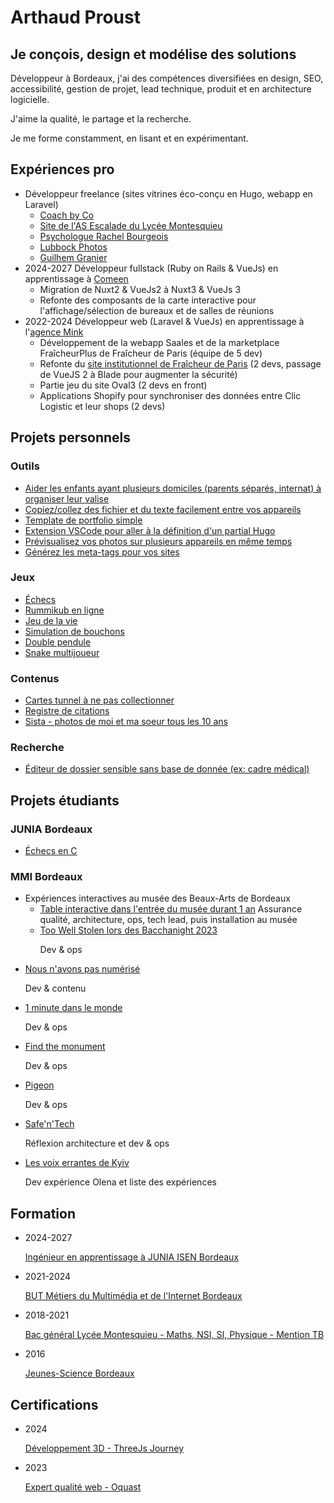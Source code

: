# Arthaud Proust

## Je conçois, design et modélise des solutions

Développeur à Bordeaux, j'ai des compétences diversifiées en design, SEO, accessibilité, gestion de projet, lead technique, produit et en architecture logicielle.

J'aime la qualité, le partage et la recherche.

Je me forme constamment, en lisant et en expérimentant.

## Expériences pro

- Développeur freelance (sites vitrines éco-conçu en Hugo, webapp en Laravel)
  - [Coach by Co](https://coachbyco.fr)
  - [Site de l'AS Escalade du Lycée Montesquieu](https://escalade-montesquieu.fr)
  - [Psychologue Rachel Bourgeois](https://rachelbourgeois-psychologue.fr/)
  - [Lubbock Photos](https://lubbockphotos.com)
  - [Guilhem Granier](https://guilhemgranier.fr)
- 2024-2027 Développeur fullstack (Ruby on Rails & VueJs) en apprentissage à [Comeen](https://comeen.com)
  - Migration de Nuxt2 & VueJs2 à Nuxt3 & VueJs 3
  - Refonte des composants de la carte interactive pour l'affichage/sélection de bureaux et de salles de réunions
- 2022-2024 Développeur web (Laravel & VueJs) en apprentissage à l'[agence Mink](https://mink-agency.com)
  - Développement de la webapp Saales et de la marketplace FraîcheurPlus de Fraîcheur de Paris (équipe de 5 dev)
  - Refonte du [site institutionnel de Fraîcheur de Paris](https://www.fraicheurdeparis.fr/) (2 devs, passage de VueJS 2 à Blade pour augmenter la sécurité)
  - Partie jeu du site Oval3 (2 devs en front)
  - Applications Shopify pour synchroniser des données entre Clic Logistic et leur shops (2 devs)

## Projets personnels

### Outils

- [Aider les enfants ayant plusieurs domiciles (parents séparés, internat) à organiser leur valise](https://dressing.arthaud.dev)
- [Copiez/collez des fichier et du texte facilement entre vos appareils](https://clipboard.arthaud.dev)
- [Template de portfolio simple](https://github.com/arthaud-proust/simple-portfolio)
- [Extension VSCode pour aller à la définition d'un partial Hugo](https://marketplace.visualstudio.com/items?itemName=arthaud-proust.hugo-partials-defs)
- [Prévisualisez vos photos sur plusieurs appareils en même temps](https://preview.arthaud.dev)
- [Générez les meta-tags pour vos sites](https://metatags.arthaud.dev)

### Jeux

- [Échecs](https://chess.arthaud.dev)
- [Rummikub en ligne](https://rummikub.arthaud.dev)
- [Jeu de la vie](https://life.arthaud.dev)
- [Simulation de bouchons](https://traffic-jam.arthaud.dev)
- [Double pendule](https://pendulum.arthaud.dev)
- [Snake multijoueur](https://snake.arthaud.dev)

### Contenus

- [Cartes tunnel à ne pas collectionner](https://tunnel.arthaud.dev)
- [Registre de citations](https://quoted.arthaud.dev)
- [Sista - photos de moi et ma soeur tous les 10 ans](https://sista.arthaud.dev)

### Recherche

- [Éditeur de dossier sensible sans base de donnée (ex: cadre médical)](https://github.com/arthaud-proust-rd/serverless-form-builder)

## Projets étudiants

### JUNIA Bordeaux

- [Échecs en C](https://github.com/arthaud-proust/c-chess)

### MMI Bordeaux

- Expériences interactives au musée des Beaux-Arts de Bordeaux
  - [Table interactive dans l'entrée du musée durant 1 an](https://nuit-du-musba.mmibordeaux.com/) Assurance qualité, architecture, ops, tech lead, puis installation au musée
  - [Too Well Stolen lors des Bacchanight 2023](https://too-well-stolen.vercel.app/) <p>Dev & ops</p>
- [Nous n'avons pas numérisé](https://nousnavonspasnumerise.mmibordeaux.com/) <p>Dev & contenu</p>
- [1 minute dans le monde](https://1minute.lesorchideesrouges.org/) <p>Dev & ops</p>
- [Find the monument](https://findthemonument.netlify.app/) <p>Dev & ops</p>
- [Pigeon](https://pigeon.ovh/login)
  <p>Dev & ops</p>
- [Safe'n'Tech](https://safe-n-tech.netlify.app/)
  <p>Réflexion architecture et dev & ops</p>
- [Les voix errantes de Kyiv](https://les-voix-errantes-de-kyiv.fr/) <p>Dev expérience Olena et liste des expériences</p>

## Formation

- 2024-2027 <p>[Ingénieur en apprentissage à JUNIA ISEN Bordeaux](https://www.junia.com/fr/formations-admissions/alternance-et-apprentissage/alternance-ingenieur-numerique/)</p>
- 2021-2024 <p>[BUT Métiers du Multimédia et de l'Internet Bordeaux](https://mmibordeaux.com)</p>
- 2018-2021 <p>[Bac général Lycée Montesquieu - Maths, NSI, SI, Physique - Mention TB](https://mmibordeaux.com)</p>
- 2016 <p>[Jeunes-Science Bordeaux](https://www.jeunes-science.asso.fr/)</p>

## Certifications

- 2024 <p>[Développement 3D - ThreeJs Journey](https://threejs-journey.com/certificate/view/37429)</p>
- 2023 <p>[Expert qualité web - Oquast](https://directory.opquast.com/fr/certificates/arthaud-proust/)</p>
